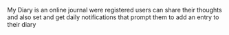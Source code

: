 My Diary is an online journal were registered users can share their thoughts and also set and get daily notifications that prompt them to add an entry to their diary
